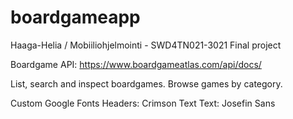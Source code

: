 # boardgameapp

Haaga-Helia / Mobiiliohjelmointi - SWD4TN021-3021 Final project

Boardgame API: https://www.boardgameatlas.com/api/docs/

List, search and inspect boardgames. Browse games by category.

Custom Google Fonts
Headers: Crimson Text
Text: Josefin Sans
